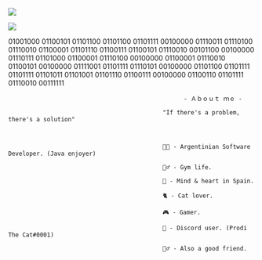 ![](https://img.shields.io/badge/Welcome%20to%20my%20profile-Prodi%20The%20Cat%230001-red)

![](https://komarev.com/ghpvc/?username=LittleNoqz&color=red&style=flat-square)

01001000 01100101 01101100 01101100 01101111 00100000 01110011 01110100 01110010 01100001 01101110 01100111 01100101 01110010 00101100 00100000 01110111 01101000 01100001 01110100 00100000 01100001 01110010 01100101 00100000 01111001 01101111 01110101 00100000 01101100 01101111 01101111 01101011 01101001 01101110 01100111 00100000 01100110 01101111 01110010 00111111




                                                      - Ａｂｏｕｔ ｍｅ - 
                                                      
                                                "If there's a problem, there's a solution"



                                                👨‍💻 - Argentinian Software Developer. (Java enjoyer)
                                                
                                                🏋️‍♂️ - Gym life.
                                                  
                                                💌 - Mind & heart in Spain.

                                                🐈 - Cat lover.
                                                        
                                                🎮 - Gamer. 
                                                          
                                                👤 - Discord user. (Prodi The Cat#0001)
                                                  
                                                🙋‍♂️ - Also a good friend.




